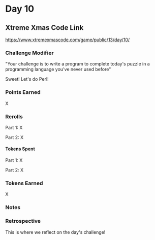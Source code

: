 # Day 10

## Xtreme Xmas Code Link

https://www.xtremexmascode.com/game/public/13/day/10/

### Challenge Modifier

"Your challenge is to write a program to complete today's puzzle in a programming language you've never used before"

Sweet! Let's do Perl!

### Points Earned

X

### Rerolls

Part 1: X

Part 2: X

#### Tokens Spent

Part 1: X

Part 2: X

### Tokens Earned

X

### Notes

### Retrospective

This is where we reflect on the day's challenge!
